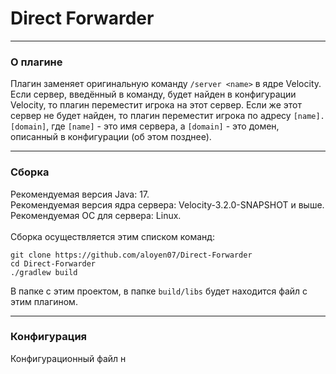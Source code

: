 # Direct Forwarder
<hr>

### О плагине
Плагин заменяет оригинальную команду `/server <name>` в ядре Velocity.
Если сервер, введённый в команду, будет найден в конфигурации Velocity, то плагин переместит игрока на этот сервер.
Если же этот сервер не будет найден, то плагин переместит игрока по адресу `[name].[domain]`, где `[name]` - это имя сервера, а `[domain]` - это домен, описанный в конфигурации (об этом позднее).
<hr>

### Сборка
Рекомендуемая версия Java: 17.<br>
Рекомендуемая версия ядра сервера: Velocity-3.2.0-SNAPSHOT и выше.<br>
Рекомендуемая OC для сервера: Linux.<br><br>
Сборка осуществляется этим списком команд:<br>
```shell
git clone https://github.com/aloyen07/Direct-Forwarder
cd Direct-Forwarder
./gradlew build
```
В папке с этим проектом, в папке `build/libs` будет находится файл с этим плагином.
<hr>

### Конфигурация
Конфигурационный файл н